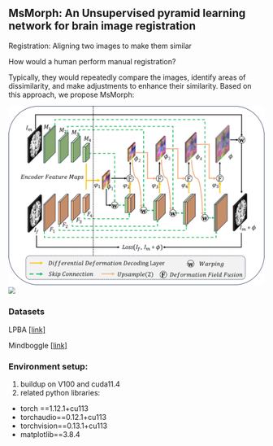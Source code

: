 ## MsMorph: An Unsupervised pyramid learning network for brain image registration



Registration: Aligning two images to make them similar  

How would a human perform manual registration?  

Typically, they would repeatedly compare the images, identify areas of dissimilarity, and make adjustments to enhance their similarity. Based on this approach, we propose MsMorph:

<img src="https://github.com/GaodengFan/MsMorph/blob/main/img/network.png" alt="image-20241028120154973" style="zoom: 80%;" />

<img src="(https://github.com/GaodengFan/MsMorph/blob/main/img/Differential%20Def.png)" style="zoom: 80%;" />

### Datasets

LPBA [[link\]](https://resource.loni.usc.edu/resources/atlases-downloads/)

Mindboggle [[link\]](https://osf.io/yhkde/)

### Environment setup:

1. buildup on V100 and cuda11.4
2. related python libraries:

- torch ==1.12.1+cu113
- torchaudio==0.12.1+cu113
- torchvision==0.13.1+cu113
- matplotlib==3.8.4
